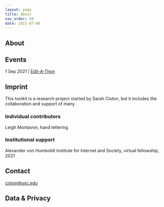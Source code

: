 ```yaml
---
layout: page
title: About
nav_order: 50
date: 2021-07-06
---
```



<main class="zine">
<section class="zine-page page-1" markdown="1">

# About

## Events

1 Sep 2021 | [Edit-A-Thon](https://www.hiig.de/en/events/edit-a-thon-intersectional-ai-toolkit/)

## Imprint

This toolkit is a research project started by Sarah Ciston, but it includes the collaboration and support of many.

### Individual contributors

Leigh Montavon, hand lettering

### Institutional support

Alexander von Humboldt Institute for Internet and Society, virtual fellowship, 2021

## Contact 

<a href="mailto:ciston@usc.edu">ciston@usc.edu</a>

## Data & Privacy
<!-- could become a how-to for CCC plus Code of Conduct -->

</section>

<section class="zine-page page-2" markdown="1">
</section>

<section class="zine-page page-3" markdown="1">
</section>

<section class="zine-page page-4" markdown="1">
</section>

<section class="zine-page page-5" markdown="1">
</section>

<section class="zine-page page-6" markdown="1">
</section>

<section class="zine-page page-7" markdown="1">
</section>

<section class="zine-page page-8" markdown="1">
</section>
</main>
